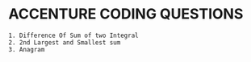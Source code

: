 # ACCENTURE CODING QUESTIONS

```MD
1. Difference Of Sum of two Integral
2. 2nd Largest and Smallest sum
3. Anagram
```

